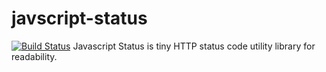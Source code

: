 # javscript-status
[![Build Status](https://travis-ci.org/vaibhavmule/javscript-status.svg)](https://travis-ci.org/vaibhavmule/javscript-status)
Javascript Status is tiny HTTP status code utility library for readability.
